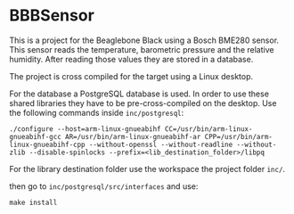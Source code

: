 # BBBSensor

This is a project for the Beaglebone Black using a Bosch BME280 sensor.
This sensor reads the temperature, barometric pressure and the relative humidity. After reading those values they are stored in a database.

The project is cross compiled for the target using a Linux desktop. 

For the database a PostgreSQL database is used. In order to use these shared libraries they have to be pre-cross-compiled on the desktop. Use the following commands inside `inc/postgresql`:

``./configure --host=arm-linux-gnueabihf CC=/usr/bin/arm-linux-gnueabihf-gcc AR=/usr/bin/arm-linux-gnueabihf-ar CPP=/usr/bin/arm-linux-gnueabihf-cpp --without-openssl --without-readline --without-zlib --disable-spinlocks --prefix=<lib_destination_folder>/libpq``

For the library destination folder use the workspace the project folder `inc/`.

then go to `inc/postgresql/src/interfaces` and use:

``make install``

